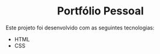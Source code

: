 <h1 align="center"> Portfólio Pessoal</h1>


Este projeto foi desenvolvido com as seguintes tecnologias:

- HTML
- CSS


